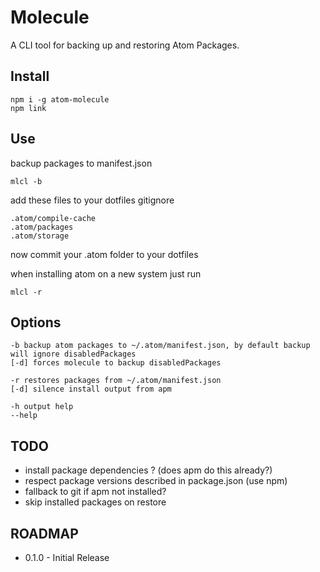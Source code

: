 Molecule
========

A CLI tool for backing up and restoring Atom Packages.

## Install

```
npm i -g atom-molecule
npm link
```

## Use

backup packages to manifest.json

```
mlcl -b
```
add these files to your dotfiles gitignore

```
.atom/compile-cache
.atom/packages
.atom/storage
```

now commit your .atom folder to your dotfiles

when installing atom on a new system just run

```
mlcl -r
```

## Options

```
-b backup atom packages to ~/.atom/manifest.json, by default backup will ignore disabledPackages
[-d] forces molecule to backup disabledPackages

-r restores packages from ~/.atom/manifest.json
[-d] silence install output from apm

-h output help
--help
```

## TODO

* install package dependencies ? (does apm do this already?)
* respect package versions described in package.json (use npm)
* fallback to git if apm not installed?
* skip installed packages on restore

## ROADMAP

* 0.1.0 - Initial Release
